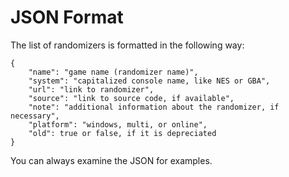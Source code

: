 # JSON Format
The list of randomizers is formatted in the following way:

```
{
    "name": "game name (randomizer name)",
    "system": "capitalized console name, like NES or GBA",
    "url": "link to randomizer",
    "source": "link to source code, if available",
    "note": "additional information about the randomizer, if necessary",
    "platform": "windows, multi, or online",
    "old": true or false, if it is depreciated
}
```

You can always examine the JSON for examples.